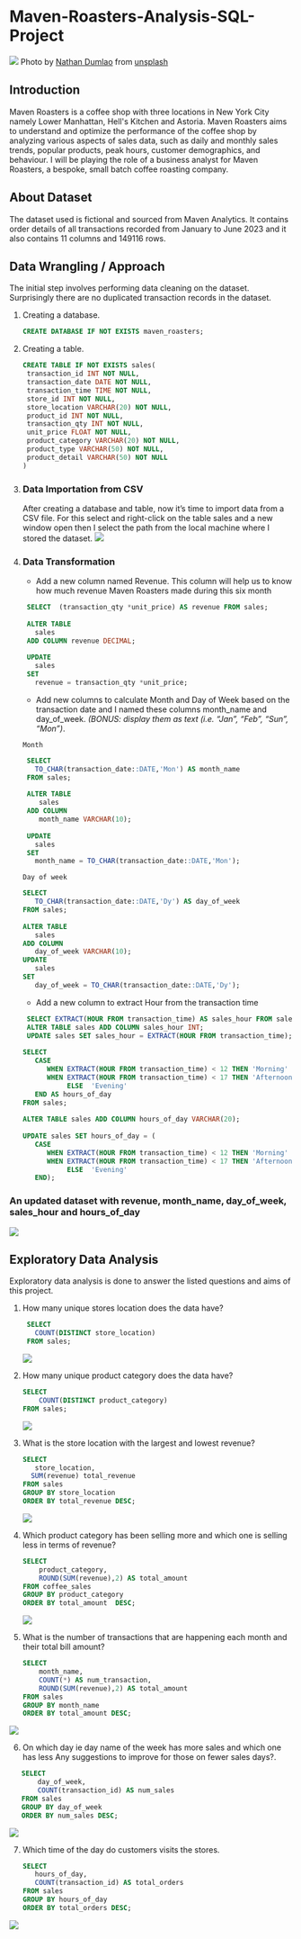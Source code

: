 # Maven-Roasters-Analysis-SQL-Project
![](nathan-dumlao-6VhPY27jdps-unsplash.jpg)
Photo by [Nathan Dumlao](https://unsplash.com/photos/three-person-holding-beverage-cups-6VhPY27jdps) from [unsplash](https://unsplash.com)

## Introduction
Maven Roasters is a coffee shop with three locations in New York City namely Lower Manhattan, Hell's Kitchen and Astoria. Maven Roasters aims to understand and optimize the performance of the coffee shop by analyzing various aspects of sales data, such as daily and monthly sales trends, popular products, peak hours, customer demographics, and behaviour.
I will be playing the role of a business analyst for Maven Roasters, a bespoke, small batch coffee roasting company.

## About Dataset
The dataset used is fictional and sourced from Maven Analytics. It contains order details of all transactions recorded from January to June 2023 and it also contains 11 columns and 149116 rows.

## Data Wrangling / Approach
The initial step involves performing data cleaning on the dataset. Surprisingly there are no duplicated transaction records in the dataset.

1. Creating a database.
   ```sql
   CREATE DATABASE IF NOT EXISTS maven_roasters;
   ```
3. Creating a table.
   ```sql
   CREATE TABLE IF NOT EXISTS sales(
    transaction_id INT NOT NULL,
    transaction_date DATE NOT NULL,
    transaction_time TIME NOT NULL,
    store_id INT NOT NULL,
    store_location VARCHAR(20) NOT NULL,
    product_id INT NOT NULL,
    transaction_qty INT NOT NULL,
    unit_price FLOAT NOT NULL,
    product_category VARCHAR(20) NOT NULL,
    product_type VARCHAR(50) NOT NULL,
    product_detail VARCHAR(50) NOT NULL
   )
   ```
3. ### Data Importation from CSV <br/>
   After creating a database and table, now it’s time to import data from a CSV file. For this select and right-click on the table sales and a new window open then I select the path 
   from the local machine where I stored the dataset.
   ![](import.PNG)

5. ### Data Transformation
   - Add a new column named Revenue. This column will help us to know how much revenue Maven Roasters made during this six month

   ```sql
    SELECT  (transaction_qty *unit_price) AS revenue FROM sales;
      
    ALTER TABLE 
      sales
    ADD COLUMN revenue DECIMAL;
      
    UPDATE 
      sales 
    SET 
      revenue = transaction_qty *unit_price;
     ```

   - Add new columns to calculate Month and Day of Week based on the transaction date and I named these columns month_name and day_of_week. *(BONUS: display them as text (i.e. “Jan”, “Feb”, “Sun”, “Mon”)*.
  
   `Month`

   ```sql
    SELECT 
      TO_CHAR(transaction_date::DATE,'Mon') AS month_name 
    FROM sales;
      
    ALTER TABLE 
       sales 
    ADD COLUMN
       month_name VARCHAR(10);
      	
    UPDATE 
      sales
    SET
      month_name = TO_CHAR(transaction_date::DATE,'Mon');
     ```

   `Day of week`
   
     ```sql
     SELECT 
        TO_CHAR(transaction_date::DATE,'Dy') AS day_of_week 
     FROM sales;
         
     ALTER TABLE 
        sales 
     ADD COLUMN 
        day_of_week VARCHAR(10);
     UPDATE
        sales
     SET
        day_of_week = TO_CHAR(transaction_date::DATE,'Dy');
     ```
   - Add a new column to extract Hour from the transaction time
    
   ```sql
    SELECT EXTRACT(HOUR FROM transaction_time) AS sales_hour FROM sales;
    ALTER TABLE sales ADD COLUMN sales_hour INT;
    UPDATE sales SET sales_hour = EXTRACT(HOUR FROM transaction_time);
      
   SELECT 
      CASE 
         WHEN EXTRACT(HOUR FROM transaction_time) < 12 THEN 'Morning'
         WHEN EXTRACT(HOUR FROM transaction_time) < 17 THEN 'Afternoon'
              ELSE  'Evening' 
      END AS hours_of_day
   FROM sales;
      
   ALTER TABLE sales ADD COLUMN hours_of_day VARCHAR(20);
      
   UPDATE sales SET hours_of_day = (
      CASE 
         WHEN EXTRACT(HOUR FROM transaction_time) < 12 THEN 'Morning'
         WHEN EXTRACT(HOUR FROM transaction_time) < 17 THEN 'Afternoon'
              ELSE  'Evening' 
      END);
   ```
### An updated dataset with revenue, month_name, day_of_week, sales_hour and hours_of_day
![](tempsnip.png)

## Exploratory Data Analysis
Exploratory data analysis is done to answer the listed questions and aims of this project.

1. How many unique stores location does the data have?
      ```sql
       SELECT
         COUNT(DISTINCT store_location)
       FROM sales;
      ```
   ![](num_stores.PNG)

2. How many unique product category does the data have?
      ```sql
      SELECT
          COUNT(DISTINCT product_category)
      FROM sales;
      ```
   ![](num_products.PNG)
   
3. What is the store location with the largest and lowest revenue?
      ```sql
      SELECT 
         store_location,
      	SUM(revenue) total_revenue
      FROM sales
      GROUP BY store_location
      ORDER BY total_revenue DESC;
   ```
   ![](revenuebystore.PNG)

4. Which product category has been selling more and which one is selling less in terms of revenue?
      ```sql
      SELECT 
          product_category,
          ROUND(SUM(revenue),2) AS total_amount 
      FROM coffee_sales
      GROUP BY product_category
      ORDER BY total_amount  DESC;
      ```
   ![](categorybyrev.PNG)
   
5. What is the number of transactions that are happening each month and their total bill amount?
   ```sql
   SELECT
       month_name,
       COUNT(*) AS num_transaction,
       ROUND(SUM(revenue),2) AS total_amount
   FROM sales
   GROUP BY month_name
   ORDER BY total_amount DESC;
   ```   
![](monthbyrevenue.PNG)
   
6. On which day ie day name of the week has more sales and which one has less Any suggestions to improve for those on fewer sales days?.
```sql
   SELECT
       day_of_week,
       COUNT(transaction_id) AS num_sales
   FROM sales
   GROUP BY day_of_week
   ORDER BY num_sales DESC;
```
![](downumsales.PNG)

7. Which time of the day do customers visits the stores.
   ```sql
   SELECT 
	  hours_of_day,
	  COUNT(transaction_id) AS total_orders
   FROM sales
   GROUP BY hours_of_day
   ORDER BY total_orders DESC;
   ```
![](orderbytimeoftime.PNG)
   
